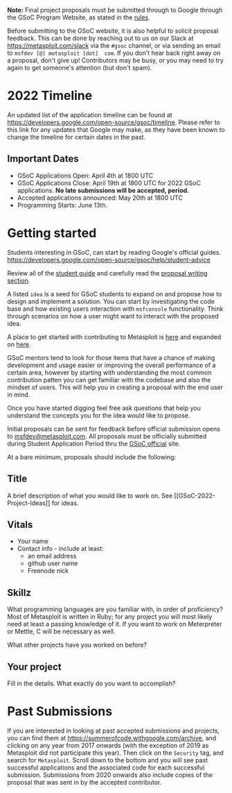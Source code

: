 **Note:** Final project proposals must be submitted through to Google through the GSoC Program Website, as stated in the [rules](https://summerofcode.withgoogle.com/rules/).

Before submitting to the GSoC website, it is also helpful to solicit proposal feedback. This can be done by reaching out to us on our Slack at <https://metasploit.com/slack> via the `#gsoc` channel, or via sending an email to `msfdev [@] metasploit [dot]  com`. If you don't hear back right away on a proposal, don't give up! Contributors may be busy, or you may need to try again to get someone's attention (but don't spam).

# 2022 Timeline
An updated list of the application timeline can be found at https://developers.google.com/open-source/gsoc/timeline. Please refer to this link for any updates that Google may make, as they have been known to change the timeline for certain dates in the past.

## Important Dates

- GSoC Applications Open: April 4th at 1800 UTC 
- GSoC Applications Close: April 19th at 1800 UTC for 2022 GSoC applications. **No late submissions will be accepted, period.**
- Accepted applications announced: May 20th at 1800 UTC
- Programming Starts: June 13th.

# Getting started
Students interesting in GSoC, can start by reading Google's official guides.  
<https://developers.google.com/open-source/gsoc/help/student-advice>

Review all of the [student guide](https://google.github.io/gsocguides/student/) and carefully read the [proposal writing section](https://google.github.io/gsocguides/student/writing-a-proposal.html).

A listed `idea` is a seed for GSoC students to expand on and propose how to design and implement a solution.  You can start by investigating the code base and how existing users interaction with `msfconsole` functionality. Think through scenarios on how a user might want to interact with the proposed idea.

A place to get started with contributing to Metasploit is [here](https://github.com/rapid7/metasploit-framework/blob/master/CONTRIBUTING.md) and expanded on [here](https://github.com/rapid7/metasploit-framework/wiki/Contributing-to-Metasploit#framework-bugs-and-features).

GSoC mentors tend to look for those items that have a chance of making development and usage easier or improving the overall performance of a certain area, however by starting with understanding the most common contribution patten you can get familiar with the codebase and also the mindset of users. This will help you in creating a proposal with the end user in mind.

Once you have started digging feel free ask questions that help you understand the concepts you for the idea would like to propose.

Initial proposals can be sent for feedback before official submission opens to msfdev@metasploit.com. All proposals must be officially submitted during Student Application Period thru the [GSoC official](https://g.co/gsoc) site.

At a bare minimum, proposals should include the following:

## Title

A brief description of what you would like to work on. See [[GSoC-2022-Project-Ideas]] for ideas.

## Vitals

* Your name
* Contact info - include at least:
  - an email address
  - github user name
  - Freenode nick

## Skillz

What programming languages are you familiar with, in order of proficiency? Most of Metasploit is written in Ruby; for any project you will most likely need at least a passing knowledge of it. If you want to work on Meterpreter or Mettle, C will be necessary as well. 

What other projects have you worked on before?


## Your project

Fill in the details. What exactly do you want to accomplish? 

# Past Submissions
If you are interested in looking at past accepted submissions and projects, you can find them at https://summerofcode.withgoogle.com/archive, and clicking on any year from 2017 onwards (with the exception of 2019 as Metasploit did not participate this year). Then click on the `Security` tag, and search for `Metasploit`. Scroll down to the bottom and you will see past successful applications and the associated code for each successful submission. Submissions from 2020 onwards also include copies of the proposal that was sent in by the accepted contributor.
